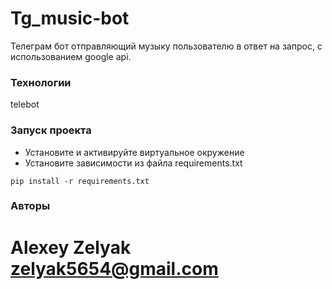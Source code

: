 # Tg_music-bot
Телеграм бот отправляющий музыку пользователю в ответ на запрос, с использованием google api.
### Технологии
telebot
### Запуск проекта
- Установите и активируйте виртуальное окружение
- Установите зависимости из файла requirements.txt
```
pip install -r requirements.txt
``` 
### Авторы
# Alexey Zelyak zelyak5654@gmail.com
